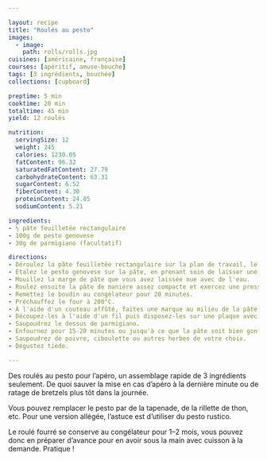 ```yaml
---

layout: recipe
title: "Roulés au pesto"
images:
  - image:
    path: rolls/rolls.jpg
cuisines: [américaine, française]
courses: [apéritif, amuse-bouche]
tags: [3 ingrédients, bouchée]
collections: [cupboard]

preptime: 5 min
cooktime: 20 min
totaltime: 45 min 
yield: 12 roulés

nutrition:
  servingSize: 12
  weight: 245
  calories: 1230.05
  fatContent: 96.32
  saturatedFatContent: 27.79
  carbohydrateContent: 63.31
  sugarContent: 6.52
  fiberContent: 4.30
  proteinContent: 24.85
  sodiumContent: 5.21

ingredients:
- ½ pâte feuilletée rectangulaire
- 100g de pesto genovese
- 30g de parmigiano (facultatif)

directions:
- Déroulez la pâte feuilletée rectangulaire sur la plan de travail, le côté le plus long sur l'axe horizontal.
- Étalez le pesto genovese sur la pâte, en prenant soin de laisser une marge d'1–2cm au bord le plus éloigné.
- Mouillez la marge de pâte que vous avez laissée nue avec de l'eau. 
- Roulez ensuite la pâte de manière assez compacte et exercez une pression suffisante pour bien sceller au bord mouillé. 
- Remettez le boudin au congélateur pour 20 minutes. 
- Préchauffez le four à 200°C.
- À l'aide d'un couteau affûté, faites une marque au milieu de la pâte. Faites ensuite 2 marques au milieu de chaque moitié, puis marquez les tiers de chaque quart. Vous devriez obtenir 12 portions d’environ 1.5cm.
- Découpez-les à l'aide d'un fil puis disposez-les sur une plaque avec du papier cuisson.
- Saupoudrez le dessus de parmigiano.
- Enfournez pour 15-20 minutes ou jusqu'à ce que la pâte soit bien gonflée et dorée. 
- Saupoudrez de poivre, ciboulette ou autres herbes de votre choix. 
- Dégustez tiède.

---
```


Des roulés au pesto pour l’apéro, un assemblage rapide de 3 ingrédients seulement. De quoi sauver la mise en cas d’apéro à la dernière minute ou de ratage de bretzels plus tôt dans la journée.

Vous pouvez remplacer le pesto par de la tapenade, de la rillette de thon, etc. Pour une version allégée, l’astuce est d’utiliser du pesto rustico.

Le roulé fourré se conserve au congélateur pour 1–2 mois, vous pouvez donc en préparer d’avance pour en avoir sous la main avec cuisson à la demande. Pratique&nbsp;!